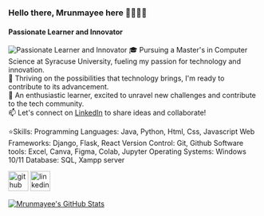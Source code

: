 
### Hello there, Mrunmayee here 👩‍💻🙋‍♀️
#### Passionate Learner and Innovator
![Passionate Learner and Innovator](https://www.syracuse.edu/assets/images/quad-cover-1100x407_07-29-202116-15-10.original.png)
🎓 Pursuing a Master's in Computer Science at Syracuse University, fueling my passion for technology and innovation.                                                           
🚀 Thriving on the possibilities that technology brings, I'm ready to contribute to its advancement.                                            
🌱 An enthusiastic learner, excited to unravel new challenges and contribute to the tech community.                        
📫 Let's connect on [LinkedIn](https://www.linkedin.com/in/mrunmayee-jakate-2a15711bb/) to share ideas and collaborate! 

⭐Skills: 
Programming Languages: Java, Python, Html, Css, Javascript 
Web Frameworks: Django, Flask, React 
Version Control: Git, Github 
Software tools: Excel, Canva, Figma, Colab, Jupyter 
Operating Systems: Windows 10/11 
Database: SQL, Xampp server



[<img src='https://cdn.jsdelivr.net/npm/simple-icons@3.0.1/icons/github.svg' alt='github' height='40'>](https://github.com/mrunmayee9601)  [<img src='https://cdn.jsdelivr.net/npm/simple-icons@3.0.1/icons/linkedin.svg' alt='linkedin' height='40'>](https://www.linkedin.com/in/mrunmayee-jakate-2a15711bb/)  


[![Mrunmayee's GitHub Stats](https://github-readme-stats.vercel.app/api?username=mrunmayee9601&theme=neon&show_icons=true&hide=rank)](https://github.com/anuraghazra/github-readme-stats)




